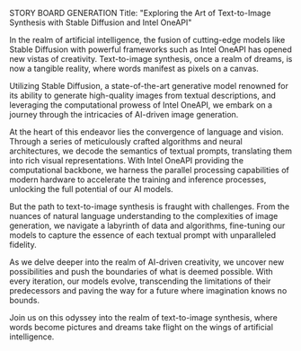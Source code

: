 STORY BOARD GENERATION
Title: "Exploring the Art of Text-to-Image Synthesis with Stable Diffusion and Intel OneAPI"

In the realm of artificial intelligence, the fusion of cutting-edge models like Stable Diffusion with powerful frameworks such as Intel OneAPI has opened new vistas of creativity. Text-to-image synthesis, once a realm of dreams, is now a tangible reality, where words manifest as pixels on a canvas.

Utilizing Stable Diffusion, a state-of-the-art generative model renowned for its ability to generate high-quality images from textual descriptions, and leveraging the computational prowess of Intel OneAPI, we embark on a journey through the intricacies of AI-driven image generation.

At the heart of this endeavor lies the convergence of language and vision. Through a series of meticulously crafted algorithms and neural architectures, we decode the semantics of textual prompts, translating them into rich visual representations. With Intel OneAPI providing the computational backbone, we harness the parallel processing capabilities of modern hardware to accelerate the training and inference processes, unlocking the full potential of our AI models.

But the path to text-to-image synthesis is fraught with challenges. From the nuances of natural language understanding to the complexities of image generation, we navigate a labyrinth of data and algorithms, fine-tuning our models to capture the essence of each textual prompt with unparalleled fidelity.

As we delve deeper into the realm of AI-driven creativity, we uncover new possibilities and push the boundaries of what is deemed possible. With every iteration, our models evolve, transcending the limitations of their predecessors and paving the way for a future where imagination knows no bounds.

Join us on this odyssey into the realm of text-to-image synthesis, where words become pictures and dreams take flight on the wings of artificial intelligence.






